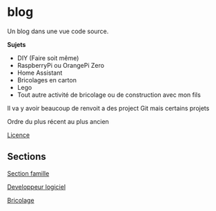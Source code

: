 # blog

Un blog dans une vue code source.

__Sujets__
* DIY (Faire soit même)
* RaspberryPi ou OrangePi Zero
* Home Assistant
* Bricolages en carton
* Lego
* Tout autre activité de bricolage ou de construction avec mon fils

Il va y avoir beaucoup de renvoit a des project Git mais certains projets

Ordre du plus récent au plus ancien

[Licence](./license.html)

## Sections

[Section famille](./enfant_famille/README.md)

[Developpeur logiciel](./developer/README.md)

[Bricolage](./bricolage/README.md)
